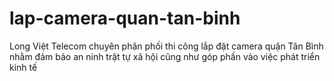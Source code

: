 # lap-camera-quan-tan-binh
Long Việt Telecom chuyên phân phối thi công lắp đặt camera quận Tân Bình nhằm đảm bảo an ninh trật tự xã hội cũng như góp phần vào việc phát triển kinh tế
